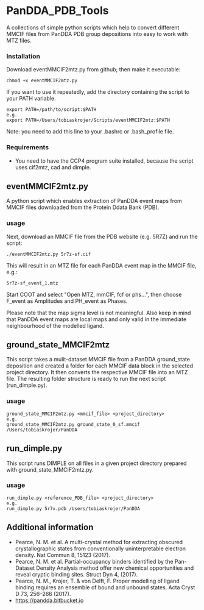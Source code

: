 # PanDDA_PDB_Tools
A collections of simple python scripts which help to convert different MMCIF files from PanDDA PDB group depositions into easy to work with MTZ files.

### Installation
Download eventMMCIF2mtz.py from github; then make it executable:
```
chmod +x eventMMCIF2mtz.py
```
If you want to use it repeatedly, add the directory containing the script to your PATH variable. 
```
export PATH=/path/to/script:$PATH
e.g.
export PATH=/Users/tobiaskrojer/Scripts/eventMMCIF2mtz:$PATH
```
Note: you need to add this line to your .bashrc or .bash_profile file.

### Requirements
* You need to have the CCP4 program suite installed, because the script uses cif2mtz, cad and dimple.



## eventMMCIF2mtz.py
A python script which enables extraction of PanDDA event maps from MMCIF files downloaded from the Protein Ddata Bank (PDB).

### usage

Next, download an MMCIF file from the PDB website (e.g. 5R7Z) and run the script:
```
./eventMMCIF2mtz.py 5r7z-sf.cif
```
This will result in an MTZ file for each PanDDA event map in the MMCIF file, e.g.:
```
5r7z-sf_event_1.mtz
```
Start COOT and select "Open MTZ, mmCIF, fcf or phs...", then choose F_event as Amplitudes and PH_event as Phases.

Please note that the map sigma level is not meaningful. Also keep in mind that PanDDA event maps are local maps and only valid in the immediate neighbourhood of the modelled ligand.


## ground_state_MMCIF2mtz
This script takes a mulit-dataset MMCIF file from a PanDDA ground_state deposition and created a folder for each MMCIF data block in the selected project directory. It then converts the respective MMCIF file into an MTZ file. The resulting folder structure is ready to run the next script (run_dimple.py).

### usage
```
ground_state_MMCIF2mtz.py <mmcif_file> <project_directory>
e.g.
ground_state_MMCIF2mtz.py ground_state_0_sf.mmcif /Users/tobiaskrojer/PanDDA
```

## run_dimple.py
This script runs DIMPLE on all files in a given project directory prepared with ground_state_MMCIF2mtz.py.

### usage
```
run_dimple.py <reference_PDB_file> <project_directory>
e.g.
run_dimple.py 5r7x.pdb /Users/tobiaskrojer/PanDDA
```


## Additional information
* Pearce, N. M. et al. A multi-crystal method for extracting obscured crystallographic states from conventionally uninterpretable electron density. Nat Commun 8, 15123 (2017).
* Pearce, N. M. et al. Partial-occupancy binders identified by the Pan-Dataset Density Analysis method offer new chemical opportunities and reveal cryptic binding sites. Struct Dyn 4, (2017).
* Pearce, N. M., Krojer, T. & von Delft, F. Proper modelling of ligand binding requires an ensemble of bound and unbound states. Acta Cryst D 73, 256–266 (2017).
* https://pandda.bitbucket.io

